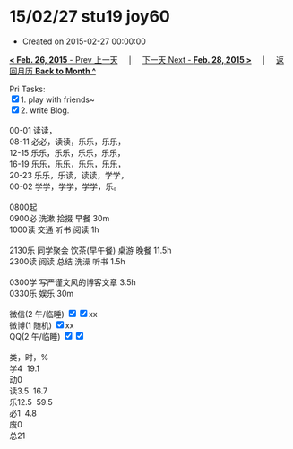 # 15/02/27 stu19 joy60

- Created on 2015-02-27 00:00:00

[**< Feb. 26, 2015** - Prev 上一天](_archived/lifelogs/2015/02/d26.md) &nbsp; &nbsp; | &nbsp; &nbsp; [下一天 Next - **Feb. 28, 2015 >**](_archived/lifelogs/2015/02/d28.md) &nbsp; &nbsp; |  &nbsp; &nbsp; [返回月历 **Back to Month ^**](_archived/lifelogs/2015/02/index.md)
<br/><div>Pri Tasks:</div><div><input type="checkbox" checked="true"/>1. play with friends~</div><div><input type="checkbox" checked="true"/>2. write Blog.</div><div><br/></div><div><div>00-01 读读，</div>08-11 必必，读读，乐乐，乐乐，<br/>12-15 乐乐，乐乐，乐乐，乐乐，<br/>16-19 乐乐，乐乐，乐乐，乐乐，<br/>20-23 乐乐，乐读，读读，学学，<br/>00-02 学学，学学，学学，乐。<div><br/></div>0800起<br/>0900必 洗漱 拾掇 早餐 30m<br/>1000读 交通 听书 阅读 1h<div><br/></div>2130乐 同学聚会 饮茶(早午餐) 桌游 晚餐 11.5h<br/>2300读 阅读 总结 洗澡 听书 1.5h <div><br/></div></div><div><div>0300学 写严谨文风的博客文章 3.5h<br/>0330乐 娱乐 30m<i><br/></i></div><div><br/></div>微信(2 午/临睡) <input type="checkbox" checked="true"/><input type="checkbox" checked="true"/>xx</div><div>微博(1 随机) <input type="checkbox" checked="true"/>xx</div><div>QQ(2 午/临睡) <input type="checkbox" checked="true"/><input type="checkbox" checked="false"/></div><div><br/></div><div>类，时，%<br/>学4  19.1<br/>动0<br/>读3.5  16.7<br/>乐12.5  59.5<br/>必1  4.8<br/>废0<br/>总21</div>
